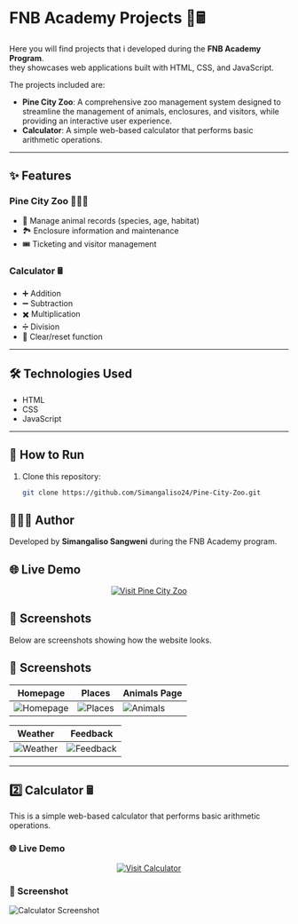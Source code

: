 # FNB Academy Projects 🦁🖩

Here you will find projects that i developed during the **FNB Academy Program**.  
they showcases web applications built with HTML, CSS, and JavaScript.

The projects included are:

- **Pine City Zoo**: A comprehensive zoo management system designed to streamline the management of animals, enclosures, and visitors, while providing an interactive user experience.
- **Calculator**: A simple web-based calculator that performs basic arithmetic operations.

---

## ✨ Features

### Pine City Zoo 🦁🐘🐒
- 🐾 Manage animal records (species, age, habitat)
- 🏞️ Enclosure information and maintenance
- 🎟️ Ticketing and visitor management

### Calculator 🖩
- ➕ Addition
- ➖ Subtraction
- ✖️ Multiplication
- ➗ Division
- 🔄 Clear/reset function

---

## 🛠️ Technologies Used
- HTML
- CSS
- JavaScript

---

## 🚀 How to Run
1. Clone this repository:
   ```bash
   git clone https://github.com/Simangaliso24/Pine-City-Zoo.git

## 👨🏽‍💻 Author
Developed by **Simangaliso Sangweni** during the FNB Academy program.

## 🌐 Live Demo 
<p align="center">
  <a href="https://simangaliso24.github.io/Pine-City-Zoo/" target="_blank">
    <img src="https://img.shields.io/badge/Visit-FNB%20Project-blue?style=for-the-badge&logo=firefox" alt="Visit Pine City Zoo"/>
  </a>
</p>


## 📸 Screenshots
Below are screenshots showing how the website looks.

## 📸 Screenshots

| Homepage | Places | Animals Page |
|-------|------------|--------------|
| ![Homepage](homepages/maps.png) | ![Places](homepages/places.png) | ![Animals](homepages/animals.png) |

| Weather | Feedback |
|---------|-----------|
| ![Weather](homepages/weather.png) | ![Feedback](homepages/feedback.png) |


---

## 2️⃣ Calculator 🖩

This is a simple web-based calculator that performs basic arithmetic operations. 

### 🌐 Live Demo  
<p align="center">
  <a href="https://simangaliso24.github.io/Pine-City-Zoo/Calculator/calculator.html" target="_blank">
    <img src="https://img.shields.io/badge/Visit-FNB%20Project-blue?style=for-the-badge&logo=firefox" alt="Visit Calculator"/>
  </a>
</p>

### 📸 Screenshot
![Calculator Screenshot](Calculator/calculator.png)

